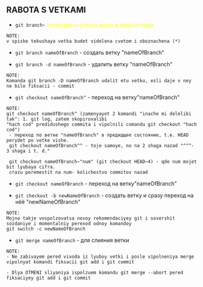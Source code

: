##  **RABOTA S VETKAMI**

* `git branch`- <span style = "color: yellow;"> посмотреть список веток в репозитории </span>
```
NOTE:
v spiske tekushaya vetka budet videlena cvetom i oboznachena (*)
````

* `git branch nameOfBranch` - создать ветку "nameOfBranch"

* `git branch -d nameOfBranch` - удалить ветку "nameOfBranch"
```
NOTE:
Komanda git branch -D nameOfBranch udalit etu vetku, esli daje v ney ne bilo fiksacii - commit
```

* `git checkout nameOfBranch^` - переход на ветку"nameOfBranch"
```
NOTE:
git checkout nameOfBranch^ (zamenyayet 2 komandi "inache mi delelibi tak": 1. git log, zatem skopirovalibi
"hach cod" predidushego commita i vipolnili comandu git checkout "hach cod")
 - переход по ветке "nameOfBranch" в предидщее состояние, t.e. HEAD perydet po vetke vishe.
 git checkout nameOfBranch^^ - toje samoye, no na 2 shaga nazad "^^^- 3 shaga i t. d."

 git checkout nameOfBranch~"num" (git checkout HEAD~4) - qde num mojet bit lyubaya cifra.
 crazu peremestit na num- kolichestvo commitov nazad 
```
* `git checkout nameOfBranch` - переход на ветку"nameOfBranch"

* `git checkout -b newNameOfBranch` - создать ветку и сразу переход на нёё "newNameOfBranch"
```
NOTE:
Mojno takje vospolzovatsa novoy rekomendaciyey git i sovershit sozdaniye i momentalniy perexod odnoy komandoy
git switch -c newNameOfBranch
```

* `git merge nameOfBranch` - для слияния ветки
```
NOTE:
- Ne zabivayem pered vixoda iz lyuboy vetki i posle vipolneniya merge vipolnyat komandi fiksacii git add i git commit

- Dlya OTMENI sliyaniya ispolzuem komandu git merge --abort pered fiksaciyey git add i git commit
```